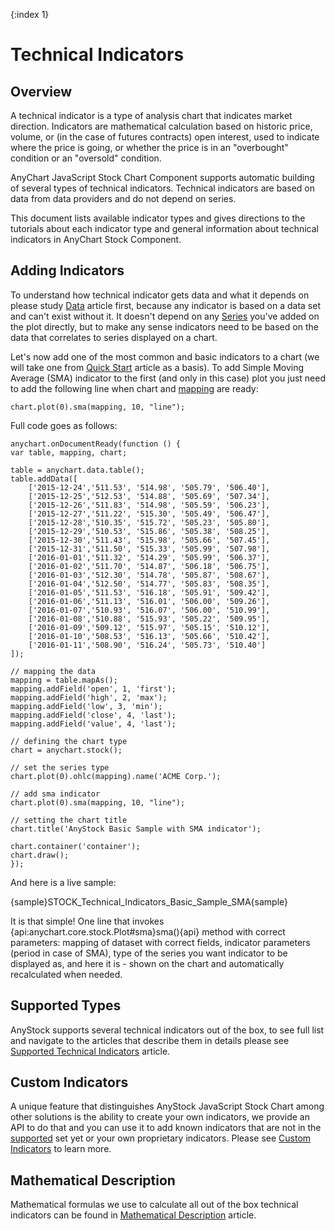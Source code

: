 {:index 1}

# Technical Indicators

## Overview

A technical indicator is a type of analysis chart that indicates market direction. Indicators are mathematical calculation based on historic price, volume, or (in the case of futures contracts) open interest, used to indicate where the price is going, or whether the price is in an "overbought" condition or an "oversold" condition.

AnyChart JavaScript Stock Chart Component supports automatic building of several types of technical indicators. Technical indicators are based on data from data providers and do not depend on series.

This document lists available indicator types and gives directions to the tutorials about each indicator type and general information about technical indicators in AnyChart Stock Component.

## Adding Indicators

To understand how technical indicator gets data and what it depends on please study [Data](../Data) article first, because any indicator is based on a data set and can't exist without it. It doesn't depend on any [Series](../Series/Overview) you've added on the plot directly, but to make any sense indicators need to be based on the data that correlates to series displayed on a chart.

Let's now add one of the most common and basic indicators to a chart (we will take one from [Quick Start](../Quick_Start) article as a basis). To add Simple Moving Average (SMA) indicator to the first (and only in this case) plot you just need to add the following line when chart and [mapping](../Data) are ready:

```
chart.plot(0).sma(mapping, 10, "line");
```

Full code goes as follows:

```
anychart.onDocumentReady(function () {
var table, mapping, chart;

table = anychart.data.table();
table.addData([
	['2015-12-24','511.53', '514.98', '505.79', '506.40'],
	['2015-12-25','512.53', '514.88', '505.69', '507.34'],
	['2015-12-26','511.83', '514.98', '505.59', '506.23'],
	['2015-12-27','511.22', '515.30', '505.49', '506.47'],
	['2015-12-28','510.35', '515.72', '505.23', '505.80'],
	['2015-12-29','510.53', '515.86', '505.38', '508.25'],
	['2015-12-30','511.43', '515.98', '505.66', '507.45'],
	['2015-12-31','511.50', '515.33', '505.99', '507.98'],
	['2016-01-01','511.32', '514.29', '505.99', '506.37'],
	['2016-01-02','511.70', '514.87', '506.18', '506.75'],
	['2016-01-03','512.30', '514.78', '505.87', '508.67'],
	['2016-01-04','512.50', '514.77', '505.83', '508.35'],
	['2016-01-05','511.53', '516.18', '505.91', '509.42'],
	['2016-01-06','511.13', '516.01', '506.00', '509.26'],
	['2016-01-07','510.93', '516.07', '506.00', '510.99'],
	['2016-01-08','510.88', '515.93', '505.22', '509.95'],
	['2016-01-09','509.12', '515.97', '505.15', '510.12'],
	['2016-01-10','508.53', '516.13', '505.66', '510.42'],
	['2016-01-11','508.90', '516.24', '505.73', '510.40']	
]);
  
// mapping the data  
mapping = table.mapAs();
mapping.addField('open', 1, 'first');
mapping.addField('high', 2, 'max');
mapping.addField('low', 3, 'min');
mapping.addField('close', 4, 'last');
mapping.addField('value', 4, 'last');

// defining the chart type
chart = anychart.stock();
	  
// set the series type
chart.plot(0).ohlc(mapping).name('ACME Corp.');

// add sma indicator
chart.plot(0).sma(mapping, 10, "line");

// setting the chart title
chart.title('AnyStock Basic Sample with SMA indicator');
	  
chart.container('container');
chart.draw();
});
```

And here is a live sample:

{sample}STOCK\_Technical\_Indicators\_Basic\_Sample\_SMA{sample}

It is that simple! One line that invokes {api:anychart.core.stock.Plot#sma}sma(){api} method with correct parameters: mapping of dataset with correct fields, indicator parameters (period in case of SMA), type of the series you want indicator to be displayed as, and here it is - shown on the chart and automatically recalculated when needed.

## Supported Types

AnyStock supports several technical indicators out of the box, to see full list and navigate to the articles that describe them in details please see [Supported Technical Indicators](Supported_Technical_Indicators) article.

## Custom Indicators

A unique feature that distinguishes AnyStock JavaScript Stock Chart among other solutions is the ability to create your own indicators, we provide an API to do that and you can use it to add known indicators that are not in the [supported](Supported_Technical_Indicators) set yet or your own proprietary indicators. Please see [Custom Indicators](Custom_Indicators) to learn more.

## Mathematical Description

Mathematical formulas we use to calculate all out of the box technical indicators can be found in [Mathematical Description](Mathematical_Description) article.
